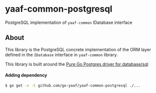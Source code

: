 # yaaf-common-postgresql

PostgreSQL implementation of `yaaf-common` IDatabase interface

## About
This library is the PostgreSQL concrete implementation of the ORM layer defined in the `IDatabase` interface in `yaaf-common` library.

This library is built around the [Pure Go Postgres driver for database/sql](https://github.com/lib/pq)

#### Adding dependency

```bash
$ go get -v -t github.com/go-yaaf/yaaf-common-postgresql ./...
```

